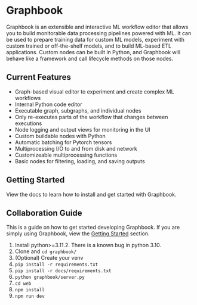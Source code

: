# Graphbook
Graphbook is an extensible and interactive ML workflow editor that allows you to build monitorable data processing pipelines powered with ML. It can be used to prepare training data for custom ML models, experiment with custom trained or off-the-shelf models, and to build ML-based ETL applications. Custom nodes can be built in Python, and Graphbook will behave like a framework and call lifecycle methods on those nodes.

## Current Features
- Graph-based visual editor to experiment and create complex ML workflows
- Internal Python code editor
- Executable graph, subgraphs, and individual nodes
- Only re-executes parts of the workflow that changes between executions
- Node logging and output views for monitoring in the UI
- Custom buildable nodes with Python
- Automatic batching for Pytorch tensors
- Multiprocessing I/O to and from disk and network
- Customizeable multiprocessing functions
- Basic nodes for filtering, loading, and saving outputs

## Getting Started
View the docs to learn how to install and get started with Graphbook.

## Collaboration Guide
This is a guide on how to get started developing Graphbook. If you are simply using Graphbook, view the [Getting Started](#getting-started) section.
1. Install python>=3.11.2. There is a known bug in python 3.10.
1. Clone and `cd graphbook/`
1. (Optional) Create your venv
1. `pip install -r requirements.txt`
1. `pip install -r docs/requirements.txt`
1. `python graphbook/server.py`
1. `cd web`
1. `npm install`
1. `npm run dev`
